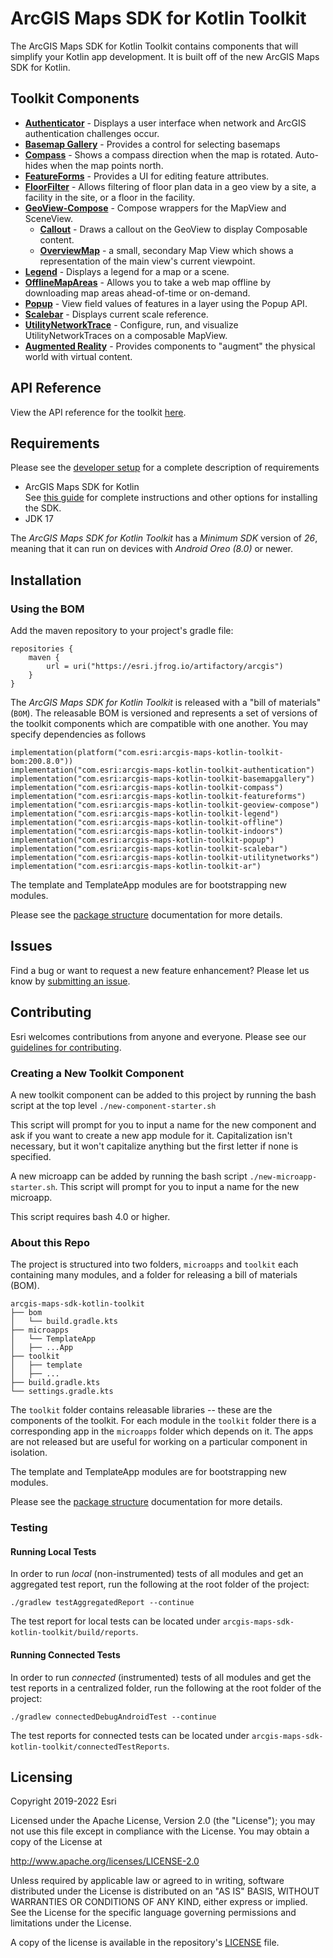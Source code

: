 # ArcGIS Maps SDK for Kotlin Toolkit

The ArcGIS Maps SDK for Kotlin Toolkit contains components that will simplify your Kotlin app development. It is built off of the new ArcGIS Maps SDK for Kotlin.

## Toolkit Components

* **[Authenticator](toolkit/authentication)** - Displays a user interface when network and ArcGIS authentication challenges occur.
* **[Basemap Gallery](toolkit/basemapgallery)** - Provides a control for selecting basemaps
* **[Compass](toolkit/compass)** - Shows a compass direction when the map is rotated. Auto-hides when the map points north.
* **[FeatureForms](toolkit/featureforms)** - Provides a UI for editing feature attributes.
* **[FloorFilter](toolkit/indoors)** - Allows filtering of floor plan data in a geo view by a site, a facility in the site, or a floor in the facility.
* **[GeoView-Compose](toolkit/geoview-compose)** - Compose wrappers for the MapView and SceneView.
  * **[Callout](toolkit/geoview-compose#display-a-callout)** - Draws a callout on the GeoView to display Composable content.
  * **[OverviewMap](toolkit/geoview-compose#display-an-overviewmap)** - a small, secondary Map View which shows a representation of the main view's current viewpoint.
* **[Legend](toolkit/legend)** - Displays a legend for a map or a scene.  
* **[OfflineMapAreas](toolkit/offline)** - Allows you to take a web map offline by downloading map areas ahead-of-time or on-demand.
* **[Popup](toolkit/popup)** - View field values of features in a layer using the Popup API.
* **[Scalebar](toolkit/scalebar)** - Displays current scale reference.
* **[UtilityNetworkTrace](toolkit/utilitynetworks)** - Configure, run, and visualize UtilityNetworkTraces on a composable MapView.
* **[Augmented Reality](toolkit/ar)** - Provides components to "augment" the physical world with virtual content.

## API Reference

View the API reference for the toolkit [here](https://developers.arcgis.com/kotlin/toolkit-api-reference/index.html).

## Requirements

Please see the [developer setup](doc/general/developer_setup.md) for a complete description of requirements
* ArcGIS Maps SDK for Kotlin    
  See [this guide](https://developers.arcgis.com/kotlin/install-and-set-up/) for complete instructions and
other options for installing the SDK.
* JDK 17

The *ArcGIS Maps SDK for Kotlin Toolkit* has a *Minimum SDK* version of *26*, meaning that it can run on devices with *Android Oreo (8.0)* or newer.

## Installation

### Using the BOM

Add the maven repository to your project's gradle file:

```
repositories {
    maven {
        url = uri("https://esri.jfrog.io/artifactory/arcgis")
    }
}
```

The *ArcGIS Maps SDK for Kotlin Toolkit* is released with a "bill of materials" (`BOM`). The releasable BOM is versioned and represents a set of versions of the toolkit components which are compatible with one another. You may specify dependencies as follows

```
implementation(platform("com.esri:arcgis-maps-kotlin-toolkit-bom:200.8.0"))
implementation("com.esri:arcgis-maps-kotlin-toolkit-authentication")
implementation("com.esri:arcgis-maps-kotlin-toolkit-basemapgallery")
implementation("com.esri:arcgis-maps-kotlin-toolkit-compass")
implementation("com.esri:arcgis-maps-kotlin-toolkit-featureforms")
implementation("com.esri:arcgis-maps-kotlin-toolkit-geoview-compose")
implementation("com.esri:arcgis-maps-kotlin-toolkit-legend")
implementation("com.esri:arcgis-maps-kotlin-toolkit-offline")
implementation("com.esri:arcgis-maps-kotlin-toolkit-indoors")
implementation("com.esri:arcgis-maps-kotlin-toolkit-popup")
implementation("com.esri:arcgis-maps-kotlin-toolkit-scalebar")
implementation("com.esri:arcgis-maps-kotlin-toolkit-utilitynetworks")
implementation("com.esri:arcgis-maps-kotlin-toolkit-ar")
```

The template and TemplateApp modules are for bootstrapping new modules.

Please see the [package structure](doc/general/developer_setup.md#package-structure) documentation for more details.

## Issues

Find a bug or want to request a new feature enhancement? Please let us know by [submitting an issue](https://github.com/Esri/arcgis-maps-sdk-kotlin-toolkit/issues/new).

## Contributing

Esri welcomes contributions from anyone and everyone. Please see our [guidelines for contributing](https://github.com/esri/contributing).

### Creating a New Toolkit Component

A new toolkit component can be added to this project by running the bash script at the top level
`./new-component-starter.sh`

This script will prompt for you to input a name for the new component and ask if you want to create a new app module for it.
Capitalization isn't necessary, but it won't capitalize anything but the first letter if none is specified.

A new microapp can be added by running the bash script `./new-microapp-starter.sh`. 
This script will prompt for you to input a name for the new microapp.

This script requires bash 4.0 or higher.

### About this Repo

The project is structured into two folders, `microapps` and `toolkit` each containing many modules, and a folder for releasing a bill of materials (BOM).

```
arcgis-maps-sdk-kotlin-toolkit
├── bom
│   └── build.gradle.kts
├── microapps
│   └── TemplateApp
│   ├── ...App
├── toolkit
│   ├── template
│   ├── ...
├── build.gradle.kts
└── settings.gradle.kts
```
The `toolkit` folder contains releasable libraries -- these are the components of the toolkit.
For each module in the `toolkit` folder there is a corresponding app in the `microapps` folder which depends on it.
The apps are not released but are useful for working on a particular component in isolation.

The template and TemplateApp modules are for bootstrapping new modules.

Please see the [package structure](doc/general/developer_setup.md#package-structure) documentation for more details.

### Testing

#### Running Local Tests

In order to run *local* (non-instrumented) tests of all modules and get an aggregated test report, run the following at the root folder of the project:
```
./gradlew testAggregatedReport --continue
```
The test report for local tests can be located under `arcgis-maps-sdk-kotlin-toolkit/build/reports`.

#### Running Connected Tests

In order to run *connected* (instrumented) tests of all modules and get the test reports in a centralized folder, run the following at the root folder of the project:
```
./gradlew connectedDebugAndroidTest --continue
```
The test reports for connected tests can be located under `arcgis-maps-sdk-kotlin-toolkit/connectedTestReports`.

## Licensing

Copyright 2019-2022 Esri

Licensed under the Apache License, Version 2.0 (the "License"); you may not use this file except in compliance with the License. You may obtain a copy of the License at

http://www.apache.org/licenses/LICENSE-2.0

Unless required by applicable law or agreed to in writing, software distributed under the License is distributed on an "AS IS" BASIS, WITHOUT WARRANTIES OR CONDITIONS OF ANY KIND, either express or implied. See the License for the specific language governing permissions and limitations under the License.

A copy of the license is available in the repository's [LICENSE](LICENSE) file.

